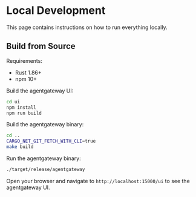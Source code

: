 # Local Development

This page contains instructions on how to run everything locally.

## Build from Source

Requirements:
- Rust 1.86+
- npm 10+

Build the agentgateway UI:

```bash
cd ui
npm install
npm run build
```

Build the agentgateway binary:

```bash
cd ..
CARGO_NET_GIT_FETCH_WITH_CLI=true
make build
```

Run the agentgateway binary:

```bash
./target/release/agentgateway
```
Open your browser and navigate to `http://localhost:15000/ui` to see the agentgateway UI.

